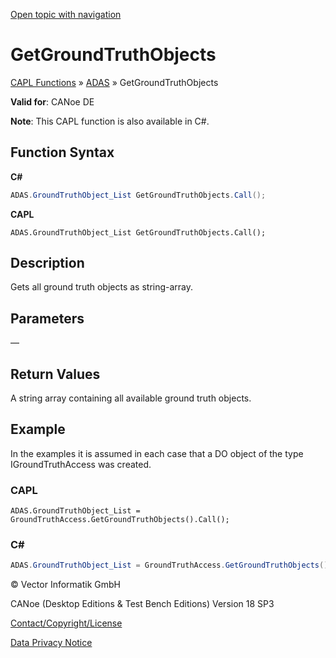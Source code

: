 [Open topic with navigation](../../../../../CANoeDEFamily.htm#Topics/CAPLFunctions/ADAS/Functions/CAPLfunctionGetGroundTruthObjects.md)

# GetGroundTruthObjects

[CAPL Functions](../../CAPLfunctions.md) » [ADAS](../CAPLfunctionsADASOverview.md) » GetGroundTruthObjects

**Valid for**: CANoe DE

**Note**: This CAPL function is also available in C#.

## Function Syntax

**C#**

```csharp
ADAS.GroundTruthObject_List GetGroundTruthObjects.Call();
```

**CAPL**

```capl
ADAS.GroundTruthObject_List GetGroundTruthObjects.Call();
```

## Description

Gets all ground truth objects as string-array.

## Parameters

—

## Return Values

A string array containing all available ground truth objects.

## Example

In the examples it is assumed in each case that a DO object of the type IGroundTruthAccess was created.

### CAPL

```capl
ADAS.GroundTruthObject_List = GroundTruthAccess.GetGroundTruthObjects().Call();
```

### C#

```csharp
ADAS.GroundTruthObject_List = GroundTruthAccess.GetGroundTruthObjects().Call();
```

© Vector Informatik GmbH

CANoe (Desktop Editions & Test Bench Editions) Version 18 SP3

[Contact/Copyright/License](../../../Shared/ContactCopyrightLicense.md)

[Data Privacy Notice](https://www.vector.com/int/en/company/get-info/privacy-policy/)